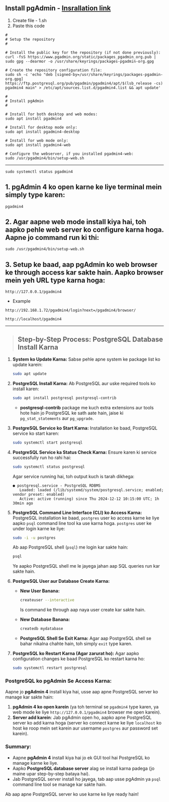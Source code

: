 
## **Install pgAdmin** - [Insrallation link](https://www.pgadmin.org/download/pgadmin-4-apt/)

1. Create file - 1.sh
2. Paste this code

```
#
# Setup the repository
#

# Install the public key for the repository (if not done previously):
curl -fsS https://www.pgadmin.org/static/packages_pgadmin_org.pub | sudo gpg --dearmor -o /usr/share/keyrings/packages-pgadmin-org.gpg

# Create the repository configuration file:
sudo sh -c 'echo "deb [signed-by=/usr/share/keyrings/packages-pgadmin-org.gpg] https://ftp.postgresql.org/pub/pgadmin/pgadmin4/apt/$(lsb_release -cs) pgadmin4 main" > /etc/apt/sources.list.d/pgadmin4.list && apt update'

#
# Install pgAdmin
#

# Install for both desktop and web modes:
sudo apt install pgadmin4

# Install for desktop mode only:
sudo apt install pgadmin4-desktop

# Install for web mode only: 
sudo apt install pgadmin4-web 

# Configure the webserver, if you installed pgadmin4-web:
sudo /usr/pgadmin4/bin/setup-web.sh
```

<hr>

```
sudo systemctl status pgadmin4
```

## 1. pgAdmin 4 ko open karne ke liye terminal mein simply type karen:

```
pgadmin4
```

## 2. Agar aapne web mode install kiya hai, toh aapko pehle web server ko configure karna hoga. Aapne jo command run ki thi:

```
sudo /usr/pgadmin4/bin/setup-web.sh
```

## 3. Setup ke baad, aap pgAdmin ko web browser ke through access kar sakte hain. Aapko browser mein yeh URL type karna hoga:

```
http://127.0.0.1/pgadmin4
```

- Example
```
http://192.168.1.72/pgadmin4/login?next=/pgadmin4/browser/
```

```
http://localhost/pgadmin4
```

<hr>

> ## Step-by-Step Process: PostgreSQL Database Install Karna

1. **System ko Update Karna:**
   Sabse pehle apne system ke package list ko update karein:
   ```bash
   sudo apt update
   ```

2. **PostgreSQL Install Karna:**
   Ab PostgreSQL aur uske required tools ko install karen:
   ```bash
   sudo apt install postgresql postgresql-contrib
   ```

   - **postgresql-contrib** package me kuch extra extensions aur tools hote hain jo PostgreSQL ke sath aate hain, jaise ki `pg_stat_statements` aur `pg_upgrade`.

3. **PostgreSQL Service ko Start Karna:**
   Installation ke baad, PostgreSQL service ko start karen:
   ```bash
   sudo systemctl start postgresql
   ```

4. **PostgreSQL Service ka Status Check Karna:**
   Ensure karen ki service successfully run ho rahi hai:
   ```bash
   sudo systemctl status postgresql
   ```

   Agar service running hai, toh output kuch is tarah dikhega:
   ```
   ● postgresql.service - PostgreSQL RDBMS
      Loaded: loaded (/lib/systemd/system/postgresql.service; enabled; vendor preset: enabled)
      Active: active (running) since Thu 2024-12-12 10:15:00 UTC; 1h 30min ago
   ```

5. **PostgreSQL Command Line Interface (CLI) ko Access Karna:**
   PostgreSQL installation ke baad, `postgres` user ko access karne ke liye aapko `psql` command line tool ka use karna hoga. `postgres` user ke under login karne ke liye:
   ```bash
   sudo -i -u postgres
   ```

   Ab aap PostgreSQL shell (`psql`) me login kar sakte hain:
   ```bash
   psql
   ```

   Ye aapko PostgreSQL shell me le jayega jahan aap SQL queries run kar sakte hain.

6. **PostgreSQL User aur Database Create Karna:**
   - **New User Banana:**
     ```bash
     createuser --interactive
     ```
     Is command ke through aap naya user create kar sakte hain.
   
   - **New Database Banana:**
     ```bash
     createdb mydatabase
     ```

   - **PostgreSQL Shell Se Exit Karna:**
     Agar aap PostgreSQL shell se bahar nikalna chahte hain, toh simply `exit` type karen.

7. **PostgreSQL ko Restart Karna (Agar zarurat ho):**
   Agar aapko configuration changes ke baad PostgreSQL ko restart karna ho:
   ```bash
   sudo systemctl restart postgresql
   ```

### PostgreSQL ko pgAdmin Se Access Karna:
Aapne jo **pgAdmin 4** install kiya hai, usse aap apne PostgreSQL server ko manage kar sakte hain:
1. **pgAdmin 4 ko open karein** (ya toh terminal se `pgadmin4` type karen, ya web mode ke liye `http://127.0.0.1/pgadmin4` browser me open karein).
2. **Server add karein**: Jab pgAdmin open ho, aapko apne PostgreSQL server ko add karna hoga (server ko connect karne ke liye `localhost` ko host ke roop mein set karein aur username `postgres` aur password set karein).
   
### Summary:
- Aapne **pgAdmin 4** install kiya hai jo ek GUI tool hai PostgreSQL ko manage karne ke liye.
- Aapko **PostgreSQL database server** alag se install karna padega (jo maine upar step-by-step bataya hai).
- Jab PostgreSQL server install ho jayega, tab aap usse pgAdmin ya `psql` command line tool se manage kar sakte hain.

Ab aap apne PostgreSQL server ko use karne ke liye ready hain!
